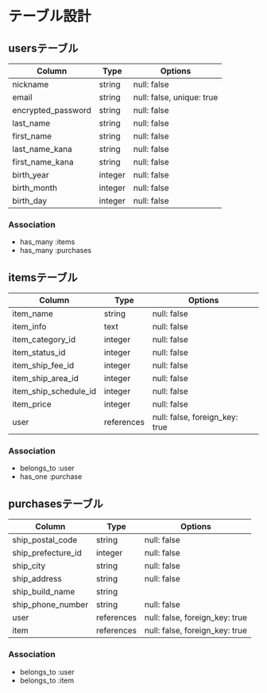 # テーブル設計

## usersテーブル

| Column             | Type    | Options                   |
| ------------------ | ------- | ------------------------- |
| nickname           | string  | null: false               |
| email              | string  | null: false, unique: true |
| encrypted_password | string  | null: false               |
| last_name          | string  | null: false               |
| first_name         | string  | null: false               |
| last_name_kana     | string  | null: false               |
| first_name_kana    | string  | null: false               |
| birth_year         | integer | null: false               |
| birth_month        | integer | null: false               |
| birth_day          | integer | null: false               |

### Association

- has_many :items
- has_many :purchases

## itemsテーブル

| Column                | Type       | Options                        |
| --------------------- | ---------- | ------------------------------ |
| item_name             | string     | null: false                    |
| item_info             | text       | null: false                    |
| item_category_id      | integer    | null: false                    |
| item_status_id        | integer    | null: false                    |
| item_ship_fee_id      | integer    | null: false                    |
| item_ship_area_id     | integer    | null: false                    |
| item_ship_schedule_id | integer    | null: false                    |
| item_price            | integer    | null: false                    |
| user                  | references | null: false, foreign_key: true |


### Association

- belongs_to :user
- has_one :purchase

## purchasesテーブル

| Column             | Type       | Options                        |
| ------------------ | ---------- | ------------------------------ |
| ship_postal_code   | string     | null: false                    |
| ship_prefecture_id | integer    | null: false                    |
| ship_city          | string     | null: false                    |
| ship_address       | string     | null: false                    |
| ship_build_name    | string     |                                |
| ship_phone_number  | string     | null: false                    |
| user               | references | null: false, foreign_key: true |
| item               | references | null: false, foreign_key: true |

### Association

- belongs_to :user
- belongs_to :item